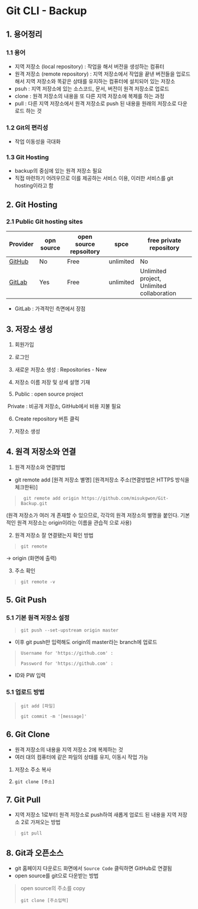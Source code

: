 # Git CLI - Backup



## 1. 용어정리



### 1.1 용어

- 지역 저장소 (local repository) : 작업을 해서 버전을 생성하는 컴퓨터
- 원격 저장소 (remote repository) : 지역 저장소에서 작업을 끝낸 버전들을 업로드해서 지역 저장소와 똑같은 상태를 유지하는 컴퓨터에 설치되어 있는 저장소
- psuh :  지역 저장소에 있는 소스코드, 문서, 버전이 원격 저장소로 업로드
- clone :  원격 저장소의 내용을  또 다른 지역 저장소에 복제를 하는 과정
- pull : 다른 지역 저장소에서 원격 저장소로 push 된 내용을  원래의 저장소로 다운로드 하는 것



### 1.2 Git의 편리성

* 작업 이동성을 극대화



### 1.3 Git Hosting

- backup의 중심에 있는 원격 저장소 필요
- 직접 마련하기 어려우므로 이를 제공하는 서비스 이용, 이러한 서비스를 git hosting이라고 함



## 2. Git Hosting



### 2.1 Public Git hosting sites

| Provider                            | opn source | open source repsoitory | spce      | free private repository                    |
| ----------------------------------- | ---------- | ---------------------- | --------- | ------------------------------------------ |
| [GitHub](https://github.com/)       | No         | Free                   | unlimited | No                                         |
| [GitLab](https://about.gitlab.com/) | Yes        | Free                   | unlimited | Unlimited project, Unlimited collaboration |

- GitLab : 가격적인 측면에서 장점



## 3. 저장소 생성



1) 회원가입

2) 로그인

3) 새로운 저장소 생성 : Repositories - New

4) 저장소 이름 저장 및 상세 설명 기재

5)  Public : open source project

​     Private : 비공개 저장소, GitHub에서 비용 지불 필요

6) Create repository 버튼 클릭

7) 저장소 생성



## 4. 원격 저장소와 연결



1)  원격 저장소와 연결방법

- git remote add [원격 저장소 별명] [원격저장소 주소(연결방법은 HTTPS 방식을 체크한뒤)]

> ` git remote add origin https://github.com/misukgwon/Git-Backup.git` 

(원격 저장소가 여러 개 존재할 수 있으므로, 각각의 원격 저장소의 별명을 붙인다. 기본적인 원격 저장소는 origin이라는 이름을 관습적 으로 사용)



2) 원격 저장소 잘 연결됐는지 확인 방법

> `git remote`    

-> origin (화면에 출력)



3) 주소 확인

> `git remote -v`



## 5. Git Push



### 5.1 기본 원격 저장소 설정

> `git push --set-upstream origin master`

* 이후 git push만 입력해도 origin의 master라는 branch에 업로드

> ``Username for 'https://github.com' : ``
>
> ``Password for 'https://github.com' : ``

* ID와 PW 입력



### 5.1 업로드 방법

> `git add [파일]`
>
> `git commit -m '[message]'`



## 6. Git Clone



* 원격 저장소의 내용을 지역 저장소 2에 복제하는 것
* 여러 대의 컴퓨터에 같은 파일의 상태를 유지, 이동시 작업 가능

1) 저장소 주소 복사

2) `git clone [주소]`



## 7. Git Pull



- 지역 저장소 1로부터 원격 저장소로 push하여 새롭게 업로드 된 내용을 지역 저장소 2로 가져오는 방법

> `git pull`



## 8. Git과 오픈소스



* git 홈페이지 다운로드 화면에서 `Source Code` 클릭하면 GitHub로 연결됨
* open source를 git으로 다운받는 방법

> open source의 주소를 copy
>
> `git clone [주소입력]`





